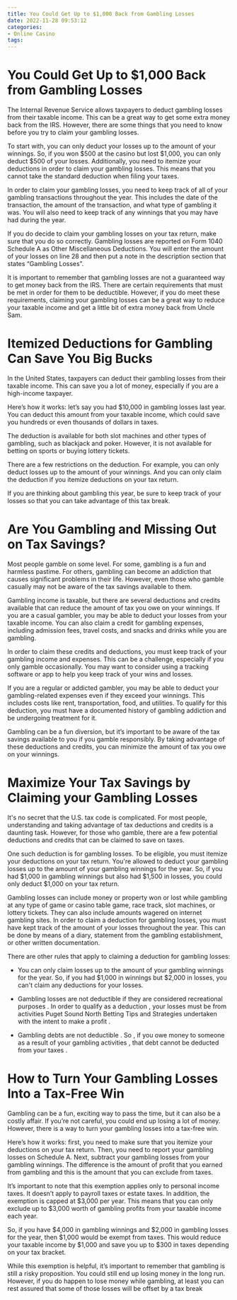 ```yaml
---
title: You Could Get Up to $1,000 Back from Gambling Losses
date: 2022-11-28 09:53:12
categories:
- Online Casino
tags:
---
```



#  You Could Get Up to $1,000 Back from Gambling Losses

The Internal Revenue Service allows taxpayers to deduct gambling losses from their taxable income. This can be a great way to get some extra money back from the IRS. However, there are some things that you need to know before you try to claim your gambling losses.

To start with, you can only deduct your losses up to the amount of your winnings. So, if you won $500 at the casino but lost $1,000, you can only deduct $500 of your losses. Additionally, you need to itemize your deductions in order to claim your gambling losses. This means that you cannot take the standard deduction when filing your taxes.

In order to claim your gambling losses, you need to keep track of all of your gambling transactions throughout the year. This includes the date of the transaction, the amount of the transaction, and what type of gambling it was. You will also need to keep track of any winnings that you may have had during the year.

If you do decide to claim your gambling losses on your tax return, make sure that you do so correctly. Gambling losses are reported on Form 1040 Schedule A as Other Miscellaneous Deductions. You will enter the amount of your losses on line 28 and then put a note in the description section that states “Gambling Losses”.

It is important to remember that gambling losses are not a guaranteed way to get money back from the IRS. There are certain requirements that must be met in order for them to be deductible. However, if you do meet these requirements, claiming your gambling losses can be a great way to reduce your taxable income and get a little bit of extra money back from Uncle Sam.

#  Itemized Deductions for Gambling Can Save You Big Bucks

In the United States, taxpayers can deduct their gambling losses from their taxable income. This can save you a lot of money, especially if you are a high-income taxpayer.

Here’s how it works: let’s say you had $10,000 in gambling losses last year. You can deduct this amount from your taxable income, which could save you hundreds or even thousands of dollars in taxes.

The deduction is available for both slot machines and other types of gambling, such as blackjack and poker. However, it is not available for betting on sports or buying lottery tickets.

There are a few restrictions on the deduction. For example, you can only deduct losses up to the amount of your winnings. And you can only claim the deduction if you itemize deductions on your tax return.

If you are thinking about gambling this year, be sure to keep track of your losses so that you can take advantage of this tax break.

#  Are You Gambling and Missing Out on Tax Savings?

Most people gamble on some level. For some, gambling is a fun and harmless pastime. For others, gambling can become an addiction that causes significant problems in their life. However, even those who gamble casually may not be aware of the tax savings available to them.

Gambling income is taxable, but there are several deductions and credits available that can reduce the amount of tax you owe on your winnings. If you are a casual gambler, you may be able to deduct your losses from your taxable income. You can also claim a credit for gambling expenses, including admission fees, travel costs, and snacks and drinks while you are gambling.

In order to claim these credits and deductions, you must keep track of your gambling income and expenses. This can be a challenge, especially if you only gamble occasionally. You may want to consider using a tracking software or app to help you keep track of your wins and losses.

If you are a regular or addicted gambler, you may be able to deduct your gambling-related expenses even if they exceed your winnings. This includes costs like rent, transportation, food, and utilities. To qualify for this deduction, you must have a documented history of gambling addiction and be undergoing treatment for it.

Gambling can be a fun diversion, but it’s important to be aware of the tax savings available to you if you gamble responsibly. By taking advantage of these deductions and credits, you can minimize the amount of tax you owe on your winnings.

#  Maximize Your Tax Savings by Claiming your Gambling Losses

It's no secret that the U.S. tax code is complicated. For most people, understanding and taking advantage of tax deductions and credits is a daunting task. However, for those who gamble, there are a few potential deductions and credits that can be claimed to save on taxes.

One such deduction is for gambling losses. To be eligible, you must itemize your deductions on your tax return. You're allowed to deduct your gambling losses up to the amount of your gambling winnings for the year. So, if you had $1,000 in gambling winnings but also had $1,500 in losses, you could only deduct $1,000 on your tax return.

Gambling losses can include money or property won or lost while gambling at any type of game or casino table game, race track, slot machines, or lottery tickets. They can also include amounts wagered on internet gambling sites. In order to claim a deduction for gambling losses, you must have kept track of the amount of your losses throughout the year. This can be done by means of a diary, statement from the gambling establishment, or other written documentation.

There are other rules that apply to claiming a deduction for gambling losses:

- You can only claim losses up to the amount of your gambling winnings for the year. So, if you had $1,000 in winnings but $2,000 in losses, you can't claim any deductions for your losses.

- Gambling losses are not deductible if they are considered recreational purposes . In order to qualify as a deduction , your losses must be from activities Puget Sound North Betting Tips and Strategies undertaken with the intent to make a profit .

- Gambling debts are not deductible . So , if you owe money to someone as a result of your gambling activities , that debt cannot be deducted from your taxes .

#  How to Turn Your Gambling Losses Into a Tax-Free Win

Gambling can be a fun, exciting way to pass the time, but it can also be a costly affair. If you’re not careful, you could end up losing a lot of money. However, there is a way to turn your gambling losses into a tax-free win.

Here’s how it works: first, you need to make sure that you itemize your deductions on your tax return. Then, you need to report your gambling losses on Schedule A. Next, subtract your gambling losses from your gambling winnings. The difference is the amount of profit that you earned from gambling and this is the amount that you can exclude from taxes.

It’s important to note that this exemption applies only to personal income taxes. It doesn’t apply to payroll taxes or estate taxes. In addition, the exemption is capped at $3,000 per year. This means that you can only exclude up to $3,000 worth of gambling profits from your taxable income each year.

So, if you have $4,000 in gambling winnings and $2,000 in gambling losses for the year, then $1,000 would be exempt from taxes. This would reduce your taxable income by $1,000 and save you up to $300 in taxes depending on your tax bracket.

While this exemption is helpful, it’s important to remember that gambling is still a risky proposition. You could still end up losing money in the long run. However, if you do happen to lose money while gambling, at least you can rest assured that some of those losses will be offset by a tax break